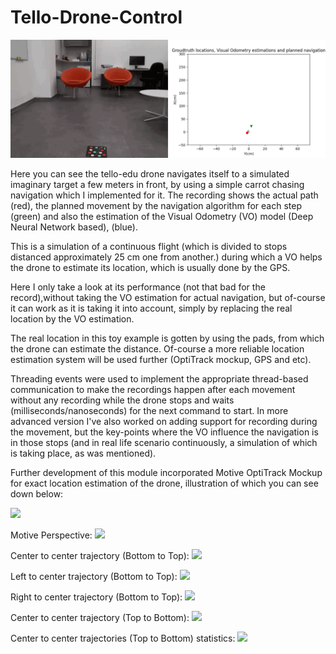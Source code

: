 # Tello-Drone-Control

![](https://github.com/ilyak93/Tello-Drone-Control/blob/main/DJITelloPy/visualisation_pose_VO_planned/frame_planned_executed_predicted.gif)

Here you can see the tello-edu drone navigates itself to a simulated imaginary target a few meters in front, by using a simple carrot chasing navigation which I implemented for it. The recording shows the actual path (red), the planned movement by the navigation algorithm for each step (green) and also the estimation of the Visual Odometry (VO) model (Deep Neural Network based), (blue).

This is a simulation of a continuous flight (which is divided to stops distanced approximately 25 cm one from another.) during which a VO helps the drone to estimate its location, which is usually done by the GPS.

Here I only take a look at its performance (not that bad for the record),without taking the VO estimation for actual navigation, but of-course it can work as it is taking it into account, simply by replacing the real location by the VO estimation.

The real location in this toy example is gotten by using the pads, from which the drone can estimate the distance. Of-course a more reliable location estimation system will be used further (OptiTrack mockup, GPS and etc).

Threading events were used to implement the appropriate thread-based communication to make the recordings happen after each movement without any recording while the drone stops and waits (milliseconds/nanoseconds) for the next command to start. In more advanced version I've also worked on adding support for recording during the movement, but the key-points where the VO influence the navigation is in those stops (and in real life scenario continuously, a simulation of which is taking place, as was mentioned).


Further development of this module incorporated Motive OptiTrack Mockup for exact location estimation of the drone, illustration of which you can see down below:


![](https://github.com/ilyak93/Tello-Drone-Control/blob/main/DJITelloPy/visualisation_pose_VO_planned_with_Motive_OptiTrack/video_2023-03-31_20-20-10.gif)

Motive Perspective:
![](https://github.com/ilyak93/Tello-Drone-Control/blob/main/DJITelloPy/visualisation_pose_VO_planned_with_Motive_OptiTrack/2023-03-28-10-00-03.gif)

Center to center trajectory (Bottom to Top):
![](https://github.com/ilyak93/Tello-Drone-Control/blob/main/DJITelloPy/visualisation_pose_VO_planned_with_Motive_OptiTrack/1_traj.gif)

Left to center trajectory (Bottom to Top):
![](https://github.com/ilyak93/Tello-Drone-Control/blob/main/DJITelloPy/visualisation_pose_VO_planned_with_Motive_OptiTrack/2_traj.gif)

Right to center trajectory (Bottom to Top):
![](https://github.com/ilyak93/Tello-Drone-Control/blob/main/DJITelloPy/visualisation_pose_VO_planned_with_Motive_OptiTrack/3_traj.gif)

Center to center trajectory (Top to Bottom):
![](https://github.com/ilyak93/Tello-Drone-Control/blob/main/DJITelloPy/visualisation_pose_VO_planned_with_Motive_OptiTrack/4_traj.gif)

Center to center trajectories (Top to Bottom) statistics:
![](https://github.com/ilyak93/Tello-Drone-Control/blob/main/DJITelloPy/visualisation_pose_VO_planned_with_Motive_OptiTrack/traj_mean.gif)


